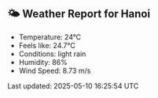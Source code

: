 <!-- WEATHER-START -->
## 🌤 Weather Report for Hanoi

- Temperature: 24°C
- Feels like: 24.7°C
- Conditions: light rain
- Humidity: 86%
- Wind Speed: 8.73 m/s

Last updated: 2025-05-10 16:25:54 UTC
<!-- WEATHER-END -->
